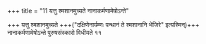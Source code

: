 +++
title = "11 यत्तु श्मशानमुच्यते नानाकर्मणामेषोऽन्ते"

+++
यत्तु श्मशानमुच्यते +++("दक्षिणेनार्यम्णः पन्थानं ते श्मशानानि भेजिरे" इत्यस्मिन्)+++ नानाकर्मणामेषोऽन्ते पुरुषसंस्कारो विधीयते ११